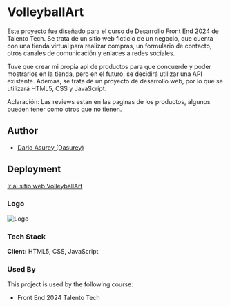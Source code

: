 
# VolleyballArt

Este proyecto fue diseñado para el curso de Desarrollo Front End 2024 de Talento Tech. 
Se trata de un sitio web ficticio de un negocio, que cuenta con una tienda virtual para realizar compras, un formulario de contacto, otros canales de comunicación y enlaces a redes sociales.

Tuve que crear mi propia api de productos para que concuerde y poder mostrarlos en la tienda, pero en el futuro, se decidirá utilizar una API existente. Ademas, se trata de un proyecto de desarrollo web, por lo que se utilizará HTML5, CSS y JavaScript.

Aclaración: Las reviews estan en las paginas de los productos, algunos pueden tener como otros que no tienen.


## Author

- [Dario Asurey (Dasurey)](https://github.com/Dasurey)


## Deployment

[Ir al sitio web VolleyballArt](https://dasurey.github.io/VolleyballArt/)

### Logo
![Logo](img/brand/LogoConPelota.ico)



### Tech Stack

**Client:** HTML5, CSS, JavaScript



### Used By

This project is used by the following course:

- Front End 2024 Talento Tech
